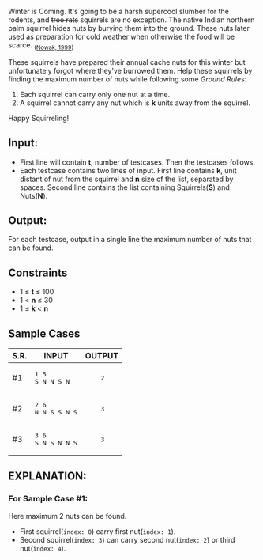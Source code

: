 Winter is Coming. It's going to be a harsh supercool slumber for the rodents, and <strike>tree rats</strike> squirrels are no exception. The native Indian northern palm squirrel hides nuts by burying them into the ground. These nuts later used as preparation for cold weather when otherwise the food will be scarce. <sub>(<a href="https://books.google.co.in/books?id=T37sFCl43E8C&printsec=frontcover">Nowak, 1999</a>)</sub>


These squirrels have prepared their annual cache nuts for this winter but unfortunately forgot where they've burrowed them. Help these squirrels by finding the maximum number of nuts while following some *Ground Rules*:
1. Each squirrel can carry only one nut at a time.
2. A squirrel cannot carry any nut which is **k** units away from the squirrel. 

Happy Squirreling!

## Input:
- First line will contain **t**, number of testcases. Then the testcases follows. 
- Each testcase contains two lines of input. First line contains **k**, unit distant of nut from the squirrel and **n** size of the list, separated by spaces. Second line contains the list containing Squirrels(**S**) and Nuts(**N**).

## Output:
For each testcase, output in a single line the maximum number of nuts that can be found.

## Constraints
- 1 ≤ **t** ≤ 100
- 1 < **n** ≤ 30
- 1 ≤ **k** < **n**

## Sample Cases
<table>
  <thead>
    <tr>
      <th>S.R. </th>
      <th>INPUT</th>
      <th>OUTPUT</th>
    </tr>
  </thead>
  <tbody>
    <tr>
      <td>#1</td>
      <td><pre>1 5
S N N S N</pre></td>
      <td><pre>    2</pre></td>
    </tr>
    <tr>
      <td>#2</td>
      <td><pre>2 6
N N S S N S</pre></td>
      <td><pre>    3</pre></td>
    </tr>
    <tr>
      <td>#3</td>
      <td><pre>3 6
S N S N N S</pre></td>
      <td><pre>    3</pre></td>
    </tr>
  </tbody>
</table>

## EXPLANATION:
### For Sample Case #1:
Here maximum 2 nuts can be found.
- First squirrel(`index: 0`) carry first nut(`index: 1`).
- Second squirrel(`index: 3`) can carry second nut(`index: 2`) or third nut(`index: 4`).
